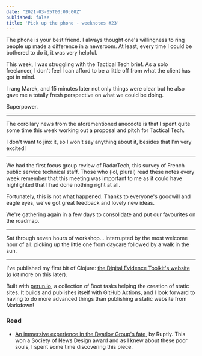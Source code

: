 ```yaml
---
date: "2021-03-05T00:00:00Z"
published: false
title: 'Pick up the phone - weeknotes #23'
---
```

The phone is your best friend. I always thought one's willingness to ring people up made a difference in a newsroom. At least, every time I could be bothered to do it, it was very helpful.

This week, I was struggling with the Tactical Tech brief. As a solo freelancer, I don't feel I can afford to be a little off from what the client has got in mind.

I rang Marek, and 15 minutes later not only things were clear but he also gave me a totally fresh perspective on what we could be doing.

Superpower.

---

The corollary news from the aforementioned anecdote is that I spent quite some time this week working out a proposal and pitch for Tactical Tech.

I don't want to jinx it, so I won't say anything about it, besides that I'm very excited!

---

We had the first focus group review of RadarTech, this survey of French public service technical staff. Those who (lol, plural) read these notes every week remember that this meeting was important to me as it could have highlighted that I had done nothing right at all.

Fortunately, this is not what happened. Thanks to everyone's goodwill and eagle eyes, we've got great feedback and lovely new ideas.

We're gathering again in a few days to consolidate and put our favourites on the roadmap.

---

Sat through seven hours of workshop... interrupted by the most welcome hour of all: picking up the little one from daycare followed by a walk in the sun.

---

I've published my first bit of Clojure: [the Digital Evidence Toolkit's website](https://github.com/digitalevidencetoolkit/digitalevidencetoolkit.github.io) (_a lot_ more on this later).

Built with [perun.io](https://perun.io), a collection of Boot tasks helping the creation of static sites. It builds and publishes itself with GitHub Actions, and I look forward to having to do more advanced things than publishing a static website from Markdown!

### Read
- [An immersive experience in the Dyatlov Group's fate](https://dyatlov.ruptly.tv/en/), by Ruptly. This won a Society of News Design award and as I knew about these poor souls, I spent some time discovering this piece.
